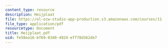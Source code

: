 ```yaml
---
content_type: resource
description: Heijplaat
file: https://ol-ocw-studio-app-production.s3.amazonaws.com/courses/11-201-gateway-planning-action-fall-2002/fe58ea16bf6903d04924eff78d362de7_Heijplaat.pdf
file_type: application/pdf
resourcetype: Document
title: Heijplaat.pdf
uid: fe58ea16-bf69-03d0-4924-eff78d362de7
---
```

